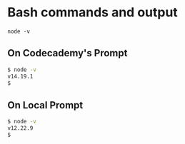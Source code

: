 # Bash commands and output

`node -v`

## On Codecademy's Prompt

```bash
$ node -v 
v14.19.1
$ 
```

## On Local Prompt

```bash
$ node -v
v12.22.9
$
```
